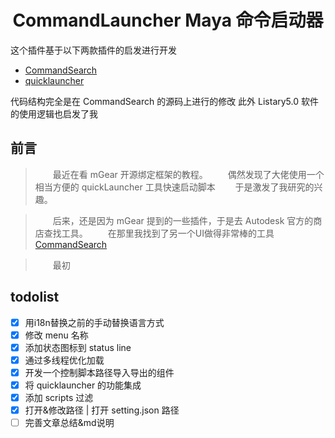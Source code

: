 
<h1 style="text-align:center">
CommandLauncher Maya 命令启动器
</h1>

这个插件基于以下两款插件的启发进行开发
+ [CommandSearch](http://technicaldirector.nl/projects/command_search/)
+ [quicklauncher](https://github.com/csaez/quicklauncher)

代码结构完全是在 CommandSearch 的源码上进行的修改
此外 Listary5.0 软件的使用逻辑也启发了我

## 前言

> &emsp;&emsp;最近在看 mGear 开源绑定框架的教程。
> &emsp;&emsp;偶然发现了大佬使用一个相当方便的 quickLauncher 工具快速启动脚本
> &emsp;&emsp;于是激发了我研究的兴趣。

> &emsp;&emsp;后来，还是因为 mGear 提到的一些插件，于是去 Autodesk 官方的商店查找工具。
> &emsp;&emsp;在那里我找到了另一个UI做得非常棒的工具 [CommandSearch](https://apps.autodesk.com/MAYA/en/Detail/Index?id=3148420959640138602)

> &emsp;&emsp;最初

## todolist

- [x] 用i18n替换之前的手动替换语言方式
- [x] 修改 menu 名称
- [x] 添加状态图标到 status line
- [x] 通过多线程优化加载
- [x] 开发一个控制脚本路径导入导出的组件
- [x] 将 quicklauncher 的功能集成
- [x] 添加 scripts 过滤
- [x] 打开&修改路径 | 打开 setting.json 路径
- [ ] 完善文章总结&md说明
